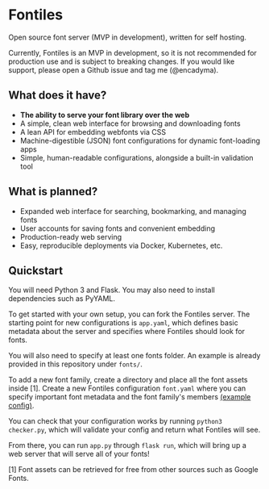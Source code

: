 # Fontiles
Open source font server (MVP in development), written for self hosting.

Currently, Fontiles is an MVP in development, so it is not recommended for production use and is subject to breaking changes. If you would like support, please open a Github issue and tag me (@encadyma).

## What does it have?

- **The ability to serve your font library over the web**
- A simple, clean web interface for browsing and downloading fonts
- A lean API for embedding webfonts via CSS
- Machine-digestible (JSON) font configurations for dynamic font-loading apps
- Simple, human-readable configurations, alongside a built-in validation tool

## What is planned?

- Expanded web interface for searching, bookmarking, and managing fonts
- User accounts for saving fonts and convenient embedding
- Production-ready web serving
- Easy, reproducible deployments via Docker, Kubernetes, etc.

## Quickstart

You will need Python 3 and Flask. You may also need to install dependencies such as PyYAML.

To get started with your own setup, you can fork the Fontiles server. The starting point for new configurations is `app.yaml`, which defines basic metadata about the server and specifies where Fontiles should look for fonts.

You will also need to specify at least one fonts folder. An example is already provided in this repository under `fonts/`.

To add a new font family, create a directory and place all the font assets inside [1]. Create a new Fontiles configuration `font.yaml` where you can specify important font metadata and the font family's members [(example config)](https://github.com/encadyma/fontiles/blob/master/fonts/Source%20Sans%20Pro/font.yaml).

You can check that your configuration works by running `python3 checker.py`, which will validate your config and return what Fontiles will see.

From there, you can run `app.py` through `flask run`, which will bring up a web server that will serve all of your fonts!

[1] Font assets can be retrieved for free from other sources such as Google Fonts.
